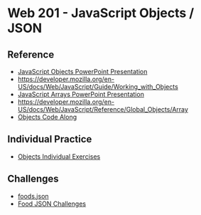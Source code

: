 # Web 201 - JavaScript Objects / JSON

## Reference
- <a href="JavaScriptObjects.pptx" target="_blank">JavaScript Objects PowerPoint Presentation</a>
- https://developer.mozilla.org/en-US/docs/Web/JavaScript/Guide/Working_with_Objects
- <a href="JavaScriptArrays.pptx" target="_blank">JavaScript Arrays PowerPoint Presentation</a>
- https://developer.mozilla.org/en-US/docs/Web/JavaScript/Reference/Global_Objects/Array
- [Objects Code Along](ObjectsCodeAlong.md)

## Individual Practice
- [Objects Individual Exercises](ObjectsIndividualExercises.md)

## Challenges
- <a href="foods.json" target="_blank">foods.json</a>
- [Food JSON Challenges](FoodJsonChallenges.md)
